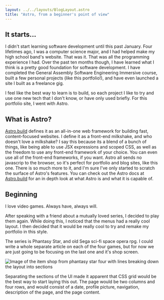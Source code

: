 ```yaml
---
layout: ../../layouts/BlogLayout.astro
title: "Astro, from a beginner's point of view"
---
```




## It starts...

I didn't start learning software development until this past January.  Four lifetimes ago, I was a computer science major, and I had helped make my high school band's website.  That was it.  That was all the programming experience I had.  Over the past ten months though, I have learned what I think is a pretty good foundation for software development.  I have completed the General Assembly Software Engineering Immersive course, built a few personal projects (like this portfolio!), and have even launched a site I built as a freelance gig.

I feel like the best way to learn is to build, so each project I like to try and use one new tech that I don't know, or have only used briefly.  For this portfolio site, I went with Astro.

## What is Astro?

[Astro.build](https://docs.astro.build) defines it as an all-in-one web framework for building fast, content-focused websites.  I define it as a front-end milkshake, and who doesn't love a milkshake?  I say this because its a blend of a bunch of things, like being able to use JSX expressions and scoped CSS, as well as the freedom to use any front-end framework of your choice.  You can even use all of the front-end frameworks, if you want.  Astro all sends no javascrip to the browser, so it's perfect for portfolio and blog sites, like this one.  There is so much more to it, and I'm sure I've only started to scratch the surface of Astro's features.  You can check out the Astro docs at [Astro.build](https://docs.astro.build) for an in depth look at what Astro is and what it is capable of.  

## Beginning

I love video games.  Always have, always will.  

After speaking with a friend about a mutually loved series, I decided to play them again.  While doing this, I noticed that the menus had a really cool layout.  I then decided that it would be really cool to try and remake my portfolio in this style.

The series is Phantasy Star, and old Sega sci-fi space opera rpg.  I could write a whole separate article on each of the four games, but for now we are just going to be focusing on the last one and it's shop screen.

 

![Image of the item shop from phantasy star four with lines breaking down the layout into sections](https://res.cloudinary.com/silverbeard/image/upload/v1664338494/blogs/1%20-%20Astro/PSIV_Item_shop_layout_wqu2pq.png)

Separating the sections of the UI made it apparent that CSS grid would be the best way to start laying this out.  The page would be two columns and four rows, and would consist of a date, profile picture, navigation, description of the page, and the page content.

